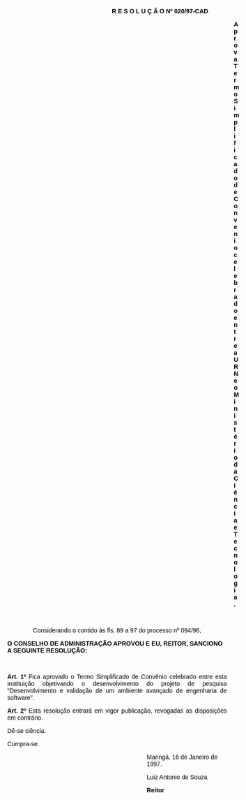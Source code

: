 <BODY TEXT="#000000">
<DIR>
<DIR>
<DIR>
<DIR>
<DIR>
<DIR>

<B><FONT FACE="Arial"><P ALIGN="JUSTIFY">R E S O L U &Ccedil; &Atilde; O Nº 020/97-CAD</P>
<P ALIGN="JUSTIFY"></P><DIR>
<DIR>
<DIR>
<DIR>
<DIR>
<DIR>
<DIR>

<P ALIGN="JUSTIFY">Aprova Termo Simplificado de Convenio celebrado entre a URN e o Minist&eacute;rio da Ci&ecirc;ncia e Tecnologia.</P>
<P ALIGN="JUSTIFY"></P>
</B><P>&nbsp;</P></DIR>
</DIR>
</DIR>
</DIR>
</DIR>
</DIR>
</DIR>
</DIR>
</DIR>
</DIR>
</DIR>
</DIR>
</DIR>

<P ALIGN="CENTER">Considerando o contido &agrave;s fls. 89 a 97 do processo nº 094/96,</P>
<B><P>  </P>

<P>O CONSELHO DE ADMINISTRA&Ccedil;&Atilde;O APROVOU E EU, REITOR, SANCIONO A SEGUINTE RESOLU&Ccedil;&Atilde;O:</P>
<P ALIGN="JUSTIFY"></P>
<P ALIGN="JUSTIFY">&nbsp;</P>
<P ALIGN="JUSTIFY">Art. 1º  </B>Fica aprovado o Termo Simplificado de Conv&ecirc;nio celebrado entre esta institui&ccedil;&atilde;o objetivando o desenvolvimento do projeto de pesquisa &quot;Desenvolvimento e valida&ccedil;&atilde;o de um ambiente avan&ccedil;ado de engenharia de software&quot;.</P>
<B><P ALIGN="JUSTIFY">Art. 2º  </B>Esta resolu&ccedil;&atilde;o entrar&aacute; em vigor publica&ccedil;&atilde;o, revogadas as disposi&ccedil;&otilde;es em contr&aacute;rio.</P>
<P ALIGN="JUSTIFY">D&ecirc;-se ci&ecirc;ncia.</P>
<P ALIGN="JUSTIFY">Cumpra-se.</P><DIR>
<DIR>
<DIR>
<DIR>
<DIR>
<DIR>
<DIR>
<DIR>

<P>Maring&aacute;, 16 de Janeiro de 1997.</P>
<P>Luiz Antonio de Souza</P>
<B><P>Reitor</P>
</B></DIR>
</DIR>
</DIR>
</DIR>
</DIR>
</DIR>
</DIR>
</DIR>
</FONT></BODY>

